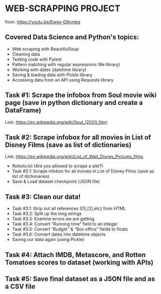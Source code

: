 # WEB-SCRAPPING PROJECT
from: https://youtu.be/Ewgy-G9cmbg

## Covered Data Science and Python's topics:
- Web scraping with BeautifulSoup
- Cleaning data
- Testing code with Pytest
- Pattern matching with regular expressions (Re library)
- Working with dates (datetime library)
- Saving & loading data with Pickle library
- Accessing data from an API using Requests library

## Task #1: Scrape the infobox from Soul movie wiki page (save in python dictionary and create a DataFrame)
Link: https://en.wikipedia.org/wiki/Soul_(2020_film)


## Task #2: Scrape infobox for all movies in List of Disney Films (save as list of dictionaries)
Link: https://en.wikipedia.org/wiki/List_of_Walt_Disney_Pictures_films

- Robots.txt (Are you allowed to scrape a site?)
- Task #2.1: Scrape infobox for all movies in List of Disney Films (save as list of dictionaries) 
- Save & Load dataset checkpoint (JSON file)

## Task #3: Clean our data!
  - Task #3.1: Strip out all references ([1],[2],etc) from HTML
  - Task #3.2: Split up the long strings
  - Task #3.3: Examine errors we are getting
  - Task #3.4: Convert “Running time” field to an integer
  - Task #3.5: Convert “Budget” & “Box office” fields to floats
  - Task #3.6: Convert dates into datetime objects
  - Saving our data again (using Pickle)


## Task #4: Attach IMDB, Metascore, and Rotten Tomatoes scores to dataset (working with APIs)

## Task #5: Save final dataset as a JSON file and as a CSV file
